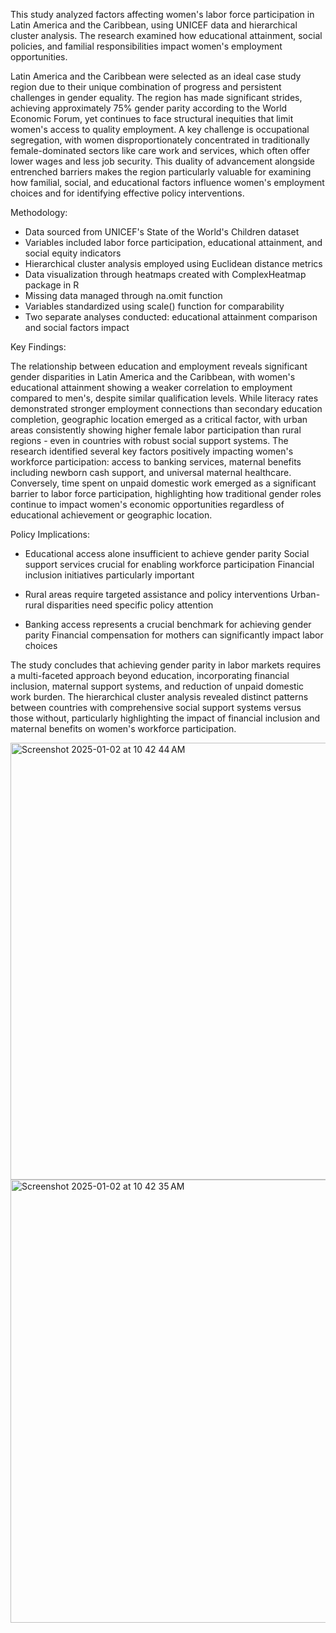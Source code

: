 This study analyzed factors affecting women's labor force participation in Latin America and the Caribbean, using UNICEF data and 
hierarchical cluster analysis. The research examined how educational attainment, social policies, and familial responsibilities 
impact women's employment opportunities.

Latin America and the Caribbean were selected as an ideal case study region due to their unique combination of progress and 
persistent challenges in gender equality. The region has made significant strides, achieving approximately 75% gender parity 
according to the World Economic Forum, yet continues to face structural inequities that limit women's access to quality employment.
A key challenge is occupational segregation, with women disproportionately concentrated in traditionally female-dominated sectors 
like care work and services, which often offer lower wages and less job security. This duality of advancement alongside entrenched 
barriers makes the region particularly valuable for examining how familial, social, and educational factors influence women's 
employment choices and for identifying effective policy interventions.


Methodology:

- Data sourced from UNICEF's State of the World's Children dataset
- Variables included labor force participation, educational attainment, and social equity indicators
- Hierarchical cluster analysis employed using Euclidean distance metrics
- Data visualization through heatmaps created with ComplexHeatmap package in R
- Missing data managed through na.omit function
- Variables standardized using scale() function for comparability
- Two separate analyses conducted: educational attainment comparison and social factors impact

Key Findings:

The relationship between education and employment reveals significant gender disparities in Latin America and the Caribbean, 
with women's educational attainment showing a weaker correlation to employment compared to men's, despite similar qualification levels.
While literacy rates demonstrated stronger employment connections than secondary education completion, geographic location emerged 
as a critical factor, with urban areas consistently showing higher female labor participation than rural regions - even in countries 
with robust social support systems. The research identified several key factors positively impacting women's workforce participation: 
access to banking services, maternal benefits including newborn cash support, and universal maternal healthcare.
Conversely, time spent on unpaid domestic work emerged as a significant barrier to labor force participation, highlighting 
how traditional gender roles continue to impact women's economic opportunities regardless of educational achievement or 
geographic location.

Policy Implications:

- Educational access alone insufficient to achieve gender parity
Social support services crucial for enabling workforce participation
Financial inclusion initiatives particularly important

- Rural areas require targeted assistance and policy interventions
Urban-rural disparities need specific policy attention

- Banking access represents a crucial benchmark for achieving gender parity
Financial compensation for mothers can significantly impact labor choices

The study concludes that achieving gender parity in labor markets requires a multi-faceted approach beyond education, 
incorporating financial inclusion, maternal support systems, and reduction of unpaid domestic work burden. 
The hierarchical cluster analysis revealed distinct patterns between countries with comprehensive social support systems 
versus those without, particularly highlighting the impact of financial inclusion and maternal benefits on women's 
workforce participation.

<img width="699" alt="Screenshot 2025-01-02 at 10 42 44 AM" src="https://github.com/user-attachments/assets/f7f4a327-5545-4d36-aa9c-492911b3ced5" />
<img width="709" alt="Screenshot 2025-01-02 at 10 42 35 AM" src="https://github.com/user-attachments/assets/4cdac83f-1161-42db-b371-76f8ce0c2af8" />



